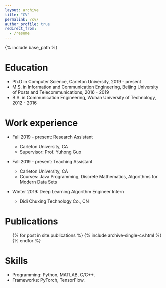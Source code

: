 ```yaml
---
layout: archive
title: "CV"
permalink: /cv/
author_profile: true
redirect_from:
  - /resume
---
```


{% include base_path %}

Education
======
* Ph.D in Computer Science, Carleton University, 2019 - present
* M.S. in Information and Communication Engineering, Beijing University of Posts and Telecommunications, 2016 - 2019
* B.S. in Communication Engineering, Wuhan University of Technology, 2012 - 2016

Work experience
======
* Fall 2019 - present: Research Assistant
  * Carleton University, CA
  * Supervisor: Prof. Yuhong Guo

* Fall 2019 - present: Teaching Assistant
  * Carleton University, CA
  * Courses: Java Programming, Discrete Mathematics, Algorithms for Modern Data Sets

* Winter 2019: Deep Learning Algorithm Engineer Intern
  * Didi Chuxing Technology Co., CN

Publications
======
  <ul>{% for post in site.publications %}
    {% include archive-single-cv.html %}
  {% endfor %}</ul>
  
Skills
======
* Programming: Python, MATLAB, C/C++.
* Frameworks: PyTorch, TensorFlow.
